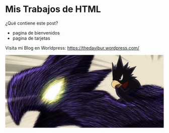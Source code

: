 # Mis Trabajos de HTML

¿Qué contiene este post?
- pagina de bienvenidos
- pagina de tarjetas

Visita mi Blog en Worldpress:
https://thedavibur.wordpress.com/


![ups!](/tokoyami.jpg)
